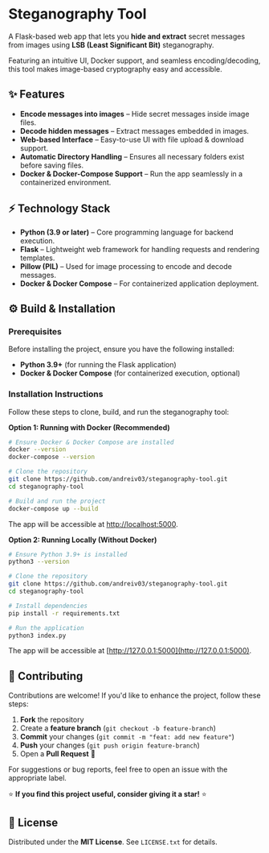 # Steganography Tool

A Flask-based web app that lets you **hide and extract** secret messages from images using **LSB (Least Significant Bit)** steganography.

Featuring an intuitive UI, Docker support, and seamless encoding/decoding, this tool makes image-based cryptography easy and accessible.

## ✨ Features

- **Encode messages into images** – Hide secret messages inside image files.
- **Decode hidden messages** – Extract messages embedded in images.
- **Web-based Interface** – Easy-to-use UI with file upload & download support.
- **Automatic Directory Handling** – Ensures all necessary folders exist before saving files.
- **Docker & Docker-Compose Support** – Run the app seamlessly in a containerized environment.

## ⚡ Technology Stack

- **Python (3.9 or later)** – Core programming language for backend execution.
- **Flask** – Lightweight web framework for handling requests and rendering templates.
- **Pillow (PIL)** – Used for image processing to encode and decode messages.
- **Docker & Docker Compose** – For containerized application deployment.

## ⚙️ Build & Installation

### Prerequisites

Before installing the project, ensure you have the following installed:

- **Python 3.9+** (for running the Flask application)
- **Docker & Docker Compose** (for containerized execution, optional)

### Installation Instructions

Follow these steps to clone, build, and run the steganography tool:

**Option 1: Running with Docker (Recommended)**
```sh
# Ensure Docker & Docker Compose are installed
docker --version
docker-compose --version

# Clone the repository
git clone https://github.com/andreiv03/steganography-tool.git
cd steganography-tool

# Build and run the project
docker-compose up --build
```
The app will be accessible at [http://localhost:5000](http://localhost:5000).

**Option 2: Running Locally (Without Docker)**
```sh
# Ensure Python 3.9+ is installed
python3 --version

# Clone the repository
git clone https://github.com/andreiv03/steganography-tool.git
cd steganography-tool

# Install dependencies
pip install -r requirements.txt

# Run the application
python3 index.py
```
The app will be accessible at [http://127.0.0.1:5000](http://127.0.0.1:5000).

## 🤝 Contributing

Contributions are welcome! If you'd like to enhance the project, follow these steps:

1. **Fork** the repository
2. Create a **feature branch** (`git checkout -b feature-branch`)
3. **Commit** your changes (`git commit -m "feat: add new feature"`)
4. **Push** your changes (`git push origin feature-branch`)
5. Open a **Pull Request** 🚀

For suggestions or bug reports, feel free to open an issue with the appropriate label.

⭐ **If you find this project useful, consider giving it a star!** ⭐

## 📜 License

Distributed under the **MIT License**. See `LICENSE.txt` for details.
